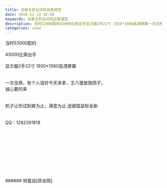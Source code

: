 ```yaml
---
title: 全新主机台式机出售便宜
date: 2018-12-13 18:58
keywords: 全新主机台式机出售便宜
description: 当时53000配的43000比索出手显示器2手22寸 1920*1080高清屏幕一次没用，有个人说好今天来拿，王八蛋放我鸽子，诚心要的来机子让你试到爽为止，满意为止.送键盘鼠标全新QQ：1282391818
categories: used
---
```

<td class="t_f" id="postmessage_2465292">

当时53000配的<br/>
<br/>
43000比索出手<br/>
<br/>
显示器2手22寸 1920*1080高清屏幕<br/>
<br/>
<br/>
一次没用，有个人说好今天来拿，王八蛋放我鸽子，<br/>
诚心要的来<br/>
<br/>
<br/>
机子让你试到爽为止，满意为止.送键盘鼠标全新<br/>
<br/>
<br/>
QQ：1282391818<br/>
<img alt="" border="0" class="zoom" data-cf-modified-0eac1d147fcd6813639b9826-="" file="http://www.flw.ph/data/appbyme/upload/image/201812/13/QlSRzcqrr2Sh.jpg" id="aimg_wwHD4" lazyloadthumb="1" onclick="" onmouseover="" src="http://www.flw.ph/data/appbyme/upload/image/201812/13/QlSRzcqrr2Sh.jpg"/><br/>
<br/>
<img alt="" border="0" class="zoom" data-cf-modified-0eac1d147fcd6813639b9826-="" file="http://www.flw.ph/data/appbyme/upload/image/201812/13/1344lHUeX3mo.jpg" id="aimg_iZ2vH" lazyloadthumb="1" onclick="" onmouseover="" src="http://www.flw.ph/data/appbyme/upload/image/201812/13/1344lHUeX3mo.jpg"/><br/>
<br/>
<img alt="" border="0" class="zoom" data-cf-modified-0eac1d147fcd6813639b9826-="" file="http://www.flw.ph/data/appbyme/upload/image/201812/13/2p0cjS5bKnUB.jpg" id="aimg_d6Pc6" lazyloadthumb="1" onclick="" onmouseover="" src="http://www.flw.ph/data/appbyme/upload/image/201812/13/2p0cjS5bKnUB.jpg"/><br/>
<br/>
<img alt="" border="0" class="zoom" data-cf-modified-0eac1d147fcd6813639b9826-="" file="http://www.flw.ph/data/appbyme/upload/image/201812/13/XcKJjjQ2125E.jpg" id="aimg_rl26V" lazyloadthumb="1" onclick="" onmouseover="" src="http://www.flw.ph/data/appbyme/upload/image/201812/13/XcKJjjQ2125E.jpg"/><br/>
<br/>
<img alt="" border="0" class="zoom" data-cf-modified-0eac1d147fcd6813639b9826-="" file="http://www.flw.ph/data/appbyme/upload/image/201812/13/8NaQVQr2VzjE.jpg" id="aimg_GlRWw" lazyloadthumb="1" onclick="" onmouseover="" src="http://www.flw.ph/data/appbyme/upload/image/201812/13/8NaQVQr2VzjE.jpg"/><br/>
<br/>
<img alt="" border="0" class="zoom" data-cf-modified-0eac1d147fcd6813639b9826-="" file="http://www.flw.ph/data/appbyme/upload/image/201812/13/0VZsv3Cl091o.jpg" id="aimg_RmRh9" lazyloadthumb="1" onclick="" onmouseover="" src="http://www.flw.ph/data/appbyme/upload/image/201812/13/0VZsv3Cl091o.jpg"/><br/>
<br/>
<img alt="" border="0" class="zoom" data-cf-modified-0eac1d147fcd6813639b9826-="" file="http://www.flw.ph/data/appbyme/upload/image/201812/13/uSCb4JZxDEVb.jpg" id="aimg_Fo2Sc" lazyloadthumb="1" onclick="" onmouseover="" src="http://www.flw.ph/data/appbyme/upload/image/201812/13/uSCb4JZxDEVb.jpg"/><br/>
<br/>
<img alt="" border="0" class="zoom" data-cf-modified-0eac1d147fcd6813639b9826-="" file="http://www.flw.ph/data/appbyme/upload/image/201812/13/dORrAmP8oOYq.jpg" id="aimg_m153I" lazyloadthumb="1" onclick="" onmouseover="" src="http://www.flw.ph/data/appbyme/upload/image/201812/13/dORrAmP8oOYq.jpg"/><br/>
<br/>
<img alt="" border="0" class="zoom" data-cf-modified-0eac1d147fcd6813639b9826-="" file="http://www.flw.ph/data/appbyme/upload/image/201812/13/3KejXDbqlCeU.jpg" id="aimg_KJYnh" lazyloadthumb="1" onclick="" onmouseover="" src="http://www.flw.ph/data/appbyme/upload/image/201812/13/3KejXDbqlCeU.jpg"/><br/>
<br/>
</td>
###### 转载自[菲龙网]